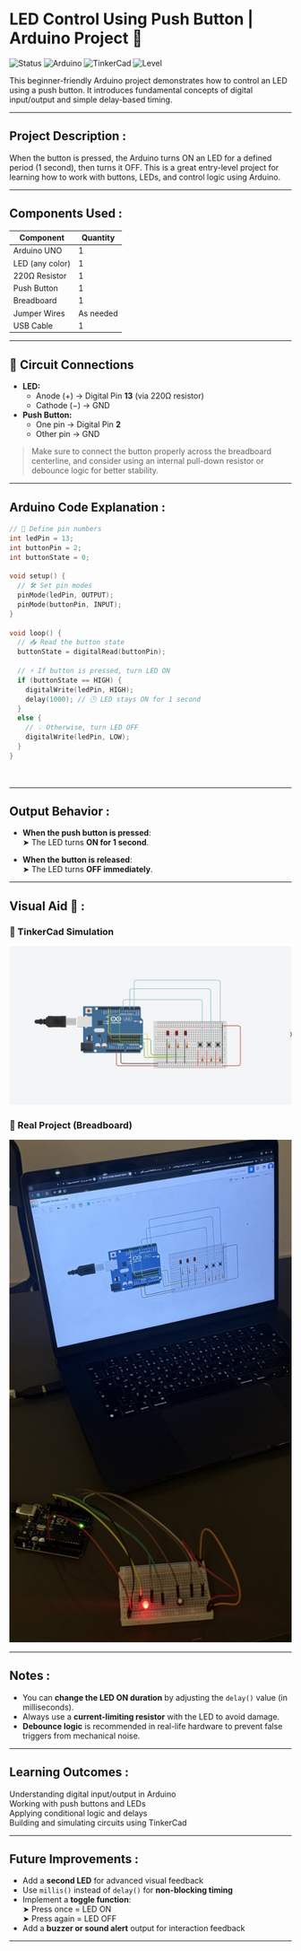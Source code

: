 #  LED Control Using Push Button | Arduino Project 🔴

![Status](https://img.shields.io/badge/status-in_progress-blue)
![Arduino](https://img.shields.io/badge/Platform-Arduino-green)
![TinkerCad](https://img.shields.io/badge/Simulated_on-TinkerCad-orange)
![Level](https://img.shields.io/badge/Difficulty-Beginner-lightgrey)

This beginner-friendly Arduino project demonstrates how to control an LED using a push button. It introduces fundamental concepts of digital input/output and simple delay-based timing.

---

##  Project Description :

When the button is pressed, the Arduino turns ON an LED for a defined period (1 second), then turns it OFF. This is a great entry-level project for learning how to work with buttons, LEDs, and control logic using Arduino.

---

##  Components Used :

| Component          | Quantity |
|--------------------|----------|
| Arduino UNO        | 1        |
| LED (any color)    | 1        |
| 220Ω Resistor      | 1        |
| Push Button        | 1        |
| Breadboard         | 1        |
| Jumper Wires       | As needed |
| USB Cable          | 1        |

---

## 🔌 Circuit Connections

- **LED:**
  - Anode (+) → Digital Pin **13** (via 220Ω resistor)
  - Cathode (−) → GND
- **Push Button:**
  - One pin → Digital Pin **2**
  - Other pin → GND

> Make sure to connect the button properly across the breadboard centerline, and consider using an internal pull-down resistor or debounce logic for better stability.

---

##  Arduino Code Explanation :

```cpp
// 🔧 Define pin numbers
int ledPin = 13;
int buttonPin = 2;
int buttonState = 0;

void setup() {
  // 🛠️ Set pin modes
  pinMode(ledPin, OUTPUT);
  pinMode(buttonPin, INPUT);
}

void loop() {
  // 📥 Read the button state
  buttonState = digitalRead(buttonPin);

  // ⚡ If button is pressed, turn LED ON
  if (buttonState == HIGH) {
    digitalWrite(ledPin, HIGH);
    delay(1000); // 🕒 LED stays ON for 1 second
  } 
  else {
    // 💡 Otherwise, turn LED OFF
    digitalWrite(ledPin, LOW);
  }
}




```
----------


##  Output Behavior :

- **When the push button is pressed**:  
  ➤ The LED turns **ON for 1 second**.

- **When the button is released**:  
  ➤ The LED turns **OFF immediately**.

---

##  Visual Aid 📸 :

### 🔷 TinkerCad Simulation  
![TinkerCad Simulation](TinckerCard.jpeg)

### 🔷 Real Project (Breadboard)  
![Real Setup](inreallife.jpeg)

---

##  Notes : 

- You can **change the LED ON duration** by adjusting the `delay()` value (in milliseconds).
- Always use a **current-limiting resistor** with the LED to avoid damage.
- **Debounce logic** is recommended in real-life hardware to prevent false triggers from mechanical noise.

---

##  Learning Outcomes :

 Understanding digital input/output in Arduino  
 Working with push buttons and LEDs  
 Applying conditional logic and delays  
 Building and simulating circuits using TinkerCad  

---

##  Future Improvements : 

- Add a **second LED** for advanced visual feedback
- Use `millis()` instead of `delay()` for **non-blocking timing**
- Implement a **toggle function**:  
  ➤ Press once = LED ON  
  ➤ Press again = LED OFF
- Add a **buzzer or sound alert** output for interaction feedback

---
